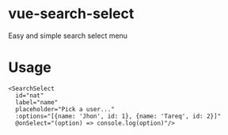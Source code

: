 # vue-search-select
Easy and simple search select menu

# Usage

```vue
<SearchSelect
  id="nat"
  label="name"
  placeholder="Pick a user..."
  :options="[{name: 'Jhon', id: 1}, {name: 'Tareq', id: 2}]"
  @onSelect="(option) => console.log(option)"/>

```
